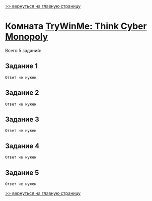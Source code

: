 
[>> вернуться на главную страницу](https://github.com/BEPb/tryhackme/blob/master/README.md)

# Комната [TryWinMe: Think Cyber Monopoly](https://tryhackme.com/r/room/trywinme) 

Всего 5 заданий:
## Задание 1

```commandline
Ответ не нужен
```

## Задание 2

```commandline
Ответ не нужен
```

## Задание 3

```commandline
Ответ не нужен
```

## Задание 4

```commandline
Ответ не нужен
```

## Задание 5

```commandline
Ответ не нужен
```

[>> вернуться на главную страницу](https://github.com/BEPb/tryhackme/blob/master/README.md)